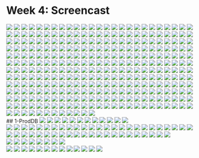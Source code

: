 # Week 4: Screencast

<img src="./1-ProdDB/10 stop it tempo for costs.png">

<img src="./1-ProdDB/11 stop confirm.png">

<img src="./1-ProdDB/12 db resting.png">

<img src="./1-ProdDB/1 go to rds in aws console.png">

<img src="./1-ProdDB/2 create db.png">

<img src="./1-ProdDB/3 anyway bro.png">

<img src="./1-ProdDB/4 be smart and combine all clickops in a command from here.png">

<img src="./1-ProdDB/5 check auth.png">

<img src="./1-ProdDB/6 done.png">

<img src="./1-ProdDB/7 rds creating.png">

<img src="./1-ProdDB/8 db ready.png">

<img src="./1-ProdDB/9 overviw rds itruns ontop of ec2.png">

<img src="./2- localwork/0 stoppping dynamo for now to gain containers runtime.png">

<img src="./2- localwork/10 continue with db treate this files as bash scripts.png">

<img src="./2- localwork/11 we known that files not exec bydefault.png">

<img src="./2- localwork/12 permissions.png">

<img src="./2- localwork/13 exec not just for user but all of em incl groups.png">

<img src="./2- localwork/13 giving permission to one file.png">

<img src="./2- localwork/14 looking for this.png">

<img src="./2- localwork/15 exec drop hmm.png">

<img src="./2- localwork/16 we have to exclude this because not just its creating but also dropping there.png">

<img src="./2- localwork/17 using sed will solve it.png">

<img src="./2- localwork/18 db drop done ofc pro.png">

<img src="./2- localwork/19 db create.png">

<img src="./2- localwork/1 prereq init cli and server.png">

<img src="./2- localwork/20 schema done.png">

<img src="./2- localwork/21 path dont work unless specified.png">

<img src="./2- localwork/22 check real path.png">

<img src="./2- localwork/23 full path.png">

<img src="./2- localwork/24 going dot back for clarity.png">

<img src="./2- localwork/25 skip bro he coudnt set it outside.png">

<img src="./2- localwork/26 we get it working from here now.png">

<img src="./2- localwork/27 detect see think etc.png">

<img src="./2- localwork/28 very perfect work.png">

<img src="./2- localwork/29 colorin prompt.png">

<img src="./2- localwork/2 opla we are back.png">

<img src="./2- localwork/30 looking superrrrrrrrrrrrr greatttt.png">

<img src="./2- localwork/31 create table and explicit public for microservice later for efverydomain.png">

<img src="./2- localwork/32 always make it from here dont relay even on gpt blabla.png">

<img src="./2- localwork/33 her comment is nice.png">

<img src="./2- localwork/34 semi colon traps LOL not really.png">

<img src="./2- localwork/35 defin drop table if exists.png">

<img src="./2- localwork/36 table created executed.png">

<img src="./2- localwork/37 db connect create exec and check.png">

<img src="./2- localwork/38 connection works.png">

<img src="./2- localwork/39 the tables we created are there indeed.png">

<img src="./2- localwork/3 my databases.png">

<img src="./2- localwork/40 create seed diff to schema load but diff path.png">

<img src="./2- localwork/41 beautify create.png">

<img src="./2- localwork/42 beautify drop.png">

<img src="./2- localwork/43 seed ready to launch.png">

<img src="./2- localwork/44 we first insert our UUID.png">

<img src="./2- localwork/45 wrap up our data boy are there.png">

<img src="./2- localwork/4 create db.png">

<img src="./2- localwork/5 adding  UUI to have it always.png">

<img src="./2- localwork/6 executing extension.png">

<img src="./2- localwork/7 setting service connection.png">

<img src="./2- localwork/8 co url done.png">

<img src="./2- localwork/9 set up prod connection.png">

<img src="./3- psqlquery/0 select but nothing showing cool because data is not clean.png">

<img src="./3- psqlquery/2 data is looking good now.png">

<img src="./3- psqlquery/3 easier way to use db.png">

<img src="./3- psqlquery/4 we cant drop so we have to kill connections.png">

<img src="./3- psqlquery/5 create sessions script and exe it.png">

<img src="./3- psqlquery/6 current sessions.png">

<img src="./3- psqlquery/7 setup all damn.png">

<img src="./3- psqlquery/8 all at once.png">

<img src="./4- Driver and query/10 our query data is showing.png">

<img src="./4- Driver and query/11 from this.png">

<img src="./4- Driver and query/12 what about from this getting the entire query.png">

<img src="./4- Driver and query/13 boom here it is.png">

<img src="./4- Driver and query/1 install psql driver psychopg.png">

<img src="./4- Driver and query/2 we dont need this static data anymore.png">

<img src="./4- Driver and query/3 instead connect with the lib.png">

<img src="./4- Driver and query/4 and we can add our query here.png">

<img src="./4- Driver and query/5 this is required not fetchone.png">

<img src="./4- Driver and query/6 blank perfectly fine.png">

<img src="./4- Driver and query/7 andrew way to get json.png">

<img src="./4- Driver and query/8 idk .png">

<img src="./4- Driver and query/9 traps.png">

<img src="./5- Establish RDS-Connection/10 it is here safe.png">

<img src="./5- Establish RDS-Connection/11 include it here.png">

<img src="./5- Establish RDS-Connection/12 overview.png">

<img src="./5- Establish RDS-Connection/13 running of an issue.png">

<img src="./5- Establish RDS-Connection/14 i set new pw and made new co.png">

<img src="./5- Establish RDS-Connection/15 is port is mising..png">

<img src="./5- Establish RDS-Connection/15 next step after doing connection.png">

<img src="./5- Establish RDS-Connection/16 trying  connect after adding to script.png">

<img src="./5- Establish RDS-Connection/16 updated port as required.png">

<img src="./5- Establish RDS-Connection/17 added new gitpod ip.png">

<img src="./5- Establish RDS-Connection/18 trying all inbound.png">

<img src="./5- Establish RDS-Connection/19- still mhh.png">

<img src="./5- Establish RDS-Connection/1 we back to RDS.png">

<img src="./5- Establish RDS-Connection/20 delete and do again.png">

<img src="./5- Establish RDS-Connection/21 doing the delete.png">

<img src="./5- Establish RDS-Connection/22 done.png">

<img src="./5- Establish RDS-Connection/23 re creation.png">

<img src="./5- Establish RDS-Connection/24 still not working.png">

<img src="./5- Establish RDS-Connection/25 pw new.png">

<img src="./5- Establish RDS-Connection/26 lets go.png">

<img src="./5- Establish RDS-Connection/27 listing rds db.png">

<img src="./5- Establish RDS-Connection/28 using it directly like god.png">

<img src="./5- Establish RDS-Connection/2 lets start it.png">

<img src="./5- Establish RDS-Connection/3 i have mine set i did env lmao.png">

<img src="./5- Establish RDS-Connection/4 fixed this.png">

<img src="./5- Establish RDS-Connection/5 here it is.png">

<img src="./5- Establish RDS-Connection/6 it is hanging because we require gitpod ipadress.png">

<img src="./5- Establish RDS-Connection/7 the solution will be to configure a security rule to allow trafic from gitpod postgre to aws.png">

<img src="./5- Establish RDS-Connection/8 u can also do directly postgre and it will map the port.png">

<img src="./5- Establish RDS-Connection/9 to get the ip this command help dig it into env var tho.png">

<img src="./5- Establish RDS-Connection/and the FFF bro.png">

<img src="./5- Establish RDS-Connection/AutomateRDSrules/10 changed this manually for test.png">

<img src="./5- Establish RDS-Connection/AutomateRDSrules/11 applied the script.png">

<img src="./5- Establish RDS-Connection/AutomateRDSrules/12 looking good its applied.png">

<img src="./5- Establish RDS-Connection/AutomateRDSrules/13 making it a requirement in every init gitpo.png">

<img src="./5- Establish RDS-Connection/AutomateRDSrules/1 we need to export the rule id.png">

<img src="./5- Establish RDS-Connection/AutomateRDSrules/2 and security groups id.png">

<img src="./5- Establish RDS-Connection/AutomateRDSrules/3 setting them export and env forgitpod.png">

<img src="./5- Establish RDS-Connection/AutomateRDSrules/4 testing manually changing the inbound ip.png">

<img src="./5- Establish RDS-Connection/AutomateRDSrules/5 applied it.png">

<img src="./5- Establish RDS-Connection/AutomateRDSrules/6 hey applied perfect ready to include it in a script.png">

<img src="./5- Establish RDS-Connection/AutomateRDSrules/7 added description ofc.png">

<img src="./5- Establish RDS-Connection/AutomateRDSrules/8 what can i say just amazing.png">

<img src="./5- Establish RDS-Connection/AutomateRDSrules/9 making the script and makin it exe the up rds sg rule.png">

<img src="./6- Lambda Time/10 neew env var setup for connection.png">

<img src="./6- Lambda Time/11 specify the value.png">

<img src="./6- Lambda Time/12 it is our prod.png">

<img src="./6- Lambda Time/13 add region reference in lambda layers.png">

<img src="./6- Lambda Time/14 trigger is required.png">

<img src="./6- Lambda Time/15 lambda trigger.png">

<img src="./6- Lambda Time/16 setting trigger with lambda.png">

<img src="./6- Lambda Time/17 lets add.png">

<img src="./6- Lambda Time/18 the proxy incase u thought to go prod for real and security et.png">

<img src="./6- Lambda Time/19 the proxy will require secret manager money brother.png">

<img src="./6- Lambda Time/1- Create new function.png">

<img src="./6- Lambda Time/20 go back to lambda and check for logs.png">

<img src="./6- Lambda Time/21 nothing here because it never ran.png">

<img src="./6- Lambda Time/22 let me delete myself to trigger lambda and logs.png">

<img src="./6- Lambda Time/23 joining frech.png">

<img src="./6- Lambda Time/24 CONFIRMED BUT.png">

<img src="./6- Lambda Time/25 going back to cloudwatch.png">

<img src="./6- Lambda Time/26 we have something in here.png">

<img src="./6- Lambda Time/27 investigate and look carefully.png">

<img src="./6- Lambda Time/28 lets delete again.png">

<img src="./6- Lambda Time/29 another code...png">

<img src="./6- Lambda Time/2- create function.png">

<img src="./6- Lambda Time/30 still.png">

<img src="./6- Lambda Time/31 so lets now start to connect the fuinctions to vpc.png">

<img src="./6- Lambda Time/32 vpc specificiation.png">

<img src="./6- Lambda Time/33 before we require the error.png">

<img src="./6- Lambda Time/33 we require this stuf fin our lambda.png">

<img src="./6- Lambda Time/34 checking permissions.png">

<img src="./6- Lambda Time/35 only have basic roles.png">

<img src="./6- Lambda Time/36 attach policy but bayko did one it said customer managed gj.png">

<img src="./6- Lambda Time/37 lets go create ours too.png">

<img src="./6- Lambda Time/38 picking ops or.png">

<img src="./6- Lambda Time/39 lets do it json.png">

<img src="./6- Lambda Time/3- create.png">

<img src="./6- Lambda Time/40 policy creatted.png">

<img src="./6- Lambda Time/41 attach policy .png">

<img src="./6- Lambda Time/42 attached.png">

<img src="./6- Lambda Time/43 here.png">

<img src="./6- Lambda Time/44 permission applied to lambda.png">

<img src="./6- Lambda Time/45 re doing the vpc again.png">

<img src="./6- Lambda Time/46 finger crossed its creatinggggg.png">

<img src="./6- Lambda Time/47 vpc created.png">

<img src="./6- Lambda Time/48 lets try it and delete the user again.png">

<img src="./6- Lambda Time/49 sign up.png">

<img src="./6- Lambda Time/4 created.png">

<img src="./6- Lambda Time/50 code.png">

<img src="./6- Lambda Time/51 doing it.png">

<img src="./6- Lambda Time/52 deployed the new version.png">

<img src="./6- Lambda Time/53 still error.png">

<img src="./6- Lambda Time/55 further issue solved -left lambda error.png">

<img src="./6- Lambda Time/56 ready to check  current users.png">

<img src="./6- Lambda Time/57 this is our end goal.png">

<img src="./6- Lambda Time/5 we can do stuff here but we are dev lets do it from vscode.png">

<img src="./6- Lambda Time/6 create a lambda like a dev from here.png">

<img src="./6- Lambda Time/7 coding the function.png">

<img src="./6- Lambda Time/8 jk lets test it here to save ourself some troubles.png">

<img src="./6- Lambda Time/9- console function deploy they mean save lmao.png">

<img src="./6- Lambda Time/troubleshoot-Lambda/0 cloud logs.png">

<img src="./6- Lambda Time/troubleshoot-Lambda/10 confirming.png">

<img src="./6- Lambda Time/troubleshoot-Lambda/10 sounds good.png">

<img src="./6- Lambda Time/troubleshoot-Lambda/11 this page appeared nice.png">

<img src="./6- Lambda Time/troubleshoot-Lambda/12 latest logs.png">

<img src="./6- Lambda Time/troubleshoot-Lambda/13 why.png">

<img src="./6- Lambda Time/troubleshoot-Lambda/14 reload schema.png">

<img src="./6- Lambda Time/troubleshoot-Lambda/15 bye again.png">

<img src="./6- Lambda Time/troubleshoot-Lambda/16 do it again the user.png">

<img src="./6- Lambda Time/troubleshoot-Lambda/17 verify.png">

<img src="./6- Lambda Time/troubleshoot-Lambda/18 finger crossed.png">

<img src="./6- Lambda Time/troubleshoot-Lambda/19 done here lets go logs.png">

<img src="./6- Lambda Time/troubleshoot-Lambda/1 code changes.png">

<img src="./6- Lambda Time/troubleshoot-Lambda/20 this one i believe xD.png">

<img src="./6- Lambda Time/troubleshoot-Lambda/21 pfff.png">

<img src="./6- Lambda Time/troubleshoot-Lambda/22 deploy the code after coding etc.png">

<img src="./6- Lambda Time/troubleshoot-Lambda/23 deleing mysel.png">

<img src="./6- Lambda Time/troubleshoot-Lambda/24 again.png">

<img src="./6- Lambda Time/troubleshoot-Lambda/25 code.png">

<img src="./6- Lambda Time/troubleshoot-Lambda/27 lets go.png">

<img src="./6- Lambda Time/troubleshoot-Lambda/28 latest login.png">

<img src="./6- Lambda Time/troubleshoot-Lambda/29 perfect again.png">

<img src="./6- Lambda Time/troubleshoot-Lambda/2- delete user again.png">

<img src="./6- Lambda Time/troubleshoot-Lambda/30 lambda worked.png">

<img src="./6- Lambda Time/troubleshoot-Lambda/31 new users looking good after cleaning data.png">

<img src="./6- Lambda Time/troubleshoot-Lambda/3 code.png">

<img src="./6- Lambda Time/troubleshoot-Lambda/4 confirming.png">

<img src="./6- Lambda Time/troubleshoot-Lambda/5 still.png">

<img src="./6- Lambda Time/troubleshoot-Lambda/6 cloudwatch loggs.png">

<img src="./6- Lambda Time/troubleshoot-Lambda/7 i took the b .png">

<img src="./6- Lambda Time/troubleshoot-Lambda/8 and added this rule.png">

<img src="./6- Lambda Time/troubleshoot-Lambda/9 doing it again.png">

<img src="./7- DB Activities/10 doing hard work.png">

<img src="./7- DB Activities/12 loading templates.png">

<img src="./7- DB Activities/14 object sql.png">

<img src="./7- DB Activities/15 security over injection.png">

<img src="./7- DB Activities/16 going to this.png">

<img src="./7- DB Activities/17 and parameteres to lamnbda.png">

<img src="./7- DB Activities/18 adding db requird depe.png">

<img src="./7- DB Activities/19 create this template class.png">

<img src="./7- DB Activities/1 re design db lib.png">

<img src="./7- DB Activities/20 taking ths.png">

<img src="./7- DB Activities/21 including para.png">

<img src="./7- DB Activities/22 now attacking tis part.png">

<img src="./7- DB Activities/23 multi to db quer.png">

<img src="./7- DB Activities/24 this way.png">

<img src="./7- DB Activities/25 next attack.png">

<img src="./7- DB Activities/26 as such.png">

<img src="./7- DB Activities/27 test on.png">

<img src="./7- DB Activities/28 and take this.png">

<img src="./7- DB Activities/29 blue for fun.png">

<img src="./7- DB Activities/29 green for fun.png">

<img src="./7- DB Activities/2 too much coding.png">

<img src="./7- DB Activities/3 include this code.png">

<img src="./7- DB Activities/4 cleaing home activity.png">

<img src="./7- DB Activities/5 analyze this.png">

<img src="./7- DB Activities/6 take sql outside.png">

<img src="./7- DB Activities/7 b.png">

<img src="./7- DB Activities/7 home sql.png">

<img src="./7- DB Activities/8 for create activity.png">

<img src="./7- DB Activities/9 activity maker.png">

<img src="./7- DB Activities/CRUD-TEST/10 would be to replace the hardcoded user_handle value with your own username.png">

<img src="./7- DB Activities/CRUD-TEST/11 lets see.png">

<img src="./7- DB Activities/CRUD-TEST/12 why.png">

<img src="./7- DB Activities/CRUD-TEST/13 this is it maybe.png">

<img src="./7- DB Activities/CRUD-TEST/14 critical thinking a lot a lot a lot.png">

<img src="./7- DB Activities/CRUD-TEST/15 still.png">

<img src="./7- DB Activities/CRUD-TEST/16 i want to sleep.png">

<img src="./7- DB Activities/CRUD-TEST/17 comment logger.png">

<img src="./7- DB Activities/CRUD-TEST/18 fixedig.png">

<img src="./7- DB Activities/CRUD-TEST/19 this wass missing.png">

<img src="./7- DB Activities/CRUD-TEST/1- observe old lambda.png">

<img src="./7- DB Activities/CRUD-TEST/20 still.png">

<img src="./7- DB Activities/CRUD-TEST/21 ttl add.png">

<img src="./7- DB Activities/CRUD-TEST/22 and this.png">

<img src="./7- DB Activities/CRUD-TEST/23 and tis.png">

<img src="./7- DB Activities/CRUD-TEST/24 422 not 500 lmao.png">

<img src="./7- DB Activities/CRUD-TEST/24 lmao.png">

<img src="./7- DB Activities/CRUD-TEST/25 error.png">

<img src="./7- DB Activities/CRUD-TEST/26 m sure i did this.png">

<img src="./7- DB Activities/CRUD-TEST/27 ttl is not neded here.png">

<img src="./7- DB Activities/CRUD-TEST/28 ONLY GODSknow.png">

<img src="./7- DB Activities/CRUD-TEST/29 not yet.png">

<img src="./7- DB Activities/CRUD-TEST/2 secure lambda.png">

<img src="./7- DB Activities/CRUD-TEST/30 looking ok.png">

<img src="./7- DB Activities/CRUD-TEST/31 why cant crud.png">

<img src="./7- DB Activities/CRUD-TEST/32 getting better stuff ig.png">

<img src="./7- DB Activities/CRUD-TEST/33 here.png">

<img src="./7- DB Activities/CRUD-TEST/34 and this one over here.png">

<img src="./7- DB Activities/CRUD-TEST/35 this is new good.png">

<img src="./7- DB Activities/CRUD-TEST/36 lets go.png">

<img src="./7- DB Activities/CRUD-TEST/37 me and not andrew.png">

<img src="./7- DB Activities/CRUD-TEST/38.png">

<img src="./7- DB Activities/CRUD-TEST/39 got it we still poinitng to local.png">

<img src="./7- DB Activities/CRUD-TEST/39 X another .png">

<img src="./7- DB Activities/CRUD-TEST/3 building our software.png">

<img src="./7- DB Activities/CRUD-TEST/40 mock data.png">

<img src="./7- DB Activities/CRUD-TEST/41 Screenshot 2023-03-22 154152.png41 AGAIN.png">

<img src="./7- DB Activities/CRUD-TEST/42 love the show.png">

<img src="./7- DB Activities/CRUD-TEST/42 YEAAAAH.png">

<img src="./7- DB Activities/CRUD-TEST/43 MORE SHOW.png">

<img src="./7- DB Activities/CRUD-TEST/44 SHOW MORE.png">

<img src="./7- DB Activities/CRUD-TEST/45 crudding.png">

<img src="./7- DB Activities/CRUD-TEST/46 soon byebye gitpod.png">

<img src="./7- DB Activities/CRUD-TEST/47 visual instructions.png">

<img src="./7- DB Activities/CRUD-TEST/4 cant crudd.png">

<img src="./7- DB Activities/CRUD-TEST/5 coding lambda stuff missed thinking and find it.png">

<img src="./7- DB Activities/CRUD-TEST/6 old lambda.png">

<img src="./7- DB Activities/CRUD-TEST/7 applied parameter.png">

<img src="./7- DB Activities/CRUD-TEST/8 deployed.png">

<img src="./7- DB Activities/CRUD-TEST/9 honestly idk.png">

<img src="./7- DB Activities/CRUD-TEST/seed touchpoint/1 this error.png">

<img src="./7- DB Activities/CRUD-TEST/seed touchpoint/2 adding their email.png">

<img src="./7- DB Activities/CRUD-TEST/seed touchpoint/3 seed solved.png">

<img src="./7- DB Activities/CRUD-TEST/seed touchpoint/4- lambda 2.png">

<img src="./7- DB Activities/CRUD-TEST/seed touchpoint/5- deleting mock data.png">

<img src="./7- DB Activities/CRUD-TEST/seed touchpoint/6- BACK 3.png">

<img src="./7- DB Activities/CRUD-TEST/seed touchpoint/Local-seed/0 seed.png">

<img src="./7- DB Activities/CRUD-TEST/seed touchpoint/Local-seed/1 activity.png">

<img src="./7- DB Activities/new cruds/1 delete previoous.png">

<img src="./7- DB Activities/new cruds/2 clean.png">

<img src="./7- DB Activities/new cruds/3 CRUDD.png">

<img src="./7- DB Activities/new cruds/4 this one.png">

<img src="./7- DB Activities/new cruds/5 here.png">

<img src="./7- DB Activities/new cruds/hello.png">

<img src="./Discord/Acknowledged/explain-tags-and-hash.png">

<img src="./Discord/Acknowledged/my-tags.png">

<img src="./Discord/Acknowledged/threadwjason.png">

<img src="./seed-yaya.png">

<img src="./Week4 banner.png">

<img src="./Discord/Community Exchange/Screenshot 2023-03-22 164306.png">

<br>
## 1-ProdDB
<img src="./1-ProdDB/10 stop it tempo for costs.png">

<img src="./1-ProdDB/11 stop confirm.png">

<img src="./1-ProdDB/12 db resting.png">

<img src="./1-ProdDB/1 go to rds in aws console.png">

<img src="./1-ProdDB/2 create db.png">

<img src="./1-ProdDB/3 anyway bro.png">

<img src="./1-ProdDB/4 be smart and combine all clickops in a command from here.png">

<img src="./1-ProdDB/5 check auth.png">

<img src="./1-ProdDB/6 done.png">

<img src="./1-ProdDB/7 rds creating.png">

<img src="./1-ProdDB/8 db ready.png">

<img src="./1-ProdDB/9 overviw rds itruns ontop of ec2.png">

<br>


<img src="./2- localwork/0 stoppping dynamo for now to gain containers runtime.png">

<img src="./2- localwork/10 continue with db treate this files as bash scripts.png">

<img src="./2- localwork/11 we known that files not exec bydefault.png">

<img src="./2- localwork/12 permissions.png">

<img src="./2- localwork/13 exec not just for user but all of em incl groups.png">

<img src="./2- localwork/13 giving permission to one file.png">

<img src="./2- localwork/14 looking for this.png">

<img src="./2- localwork/15 exec drop hmm.png">

<img src="./2- localwork/16 we have to exclude this because not just its creating but also dropping there.png">

<img src="./2- localwork/17 using sed will solve it.png">

<img src="./2- localwork/18 db drop done ofc pro.png">

<img src="./2- localwork/19 db create.png">

<img src="./2- localwork/1 prereq init cli and server.png">

<img src="./2- localwork/20 schema done.png">

<img src="./2- localwork/21 path dont work unless specified.png">

<img src="./2- localwork/22 check real path.png">

<img src="./2- localwork/23 full path.png">

<img src="./2- localwork/24 going dot back for clarity.png">

<img src="./2- localwork/25 skip bro he coudnt set it outside.png">

<img src="./2- localwork/26 we get it working from here now.png">

<img src="./2- localwork/27 detect see think etc.png">

<img src="./2- localwork/28 very perfect work.png">

<img src="./2- localwork/29 colorin prompt.png">

<img src="./2- localwork/2 opla we are back.png">

<img src="./2- localwork/30 looking superrrrrrrrrrrrr greatttt.png">

<img src="./2- localwork/31 create table and explicit public for microservice later for efverydomain.png">

<img src="./2- localwork/32 always make it from here dont relay even on gpt blabla.png">

<img src="./2- localwork/33 her comment is nice.png">

<img src="./2- localwork/34 semi colon traps LOL not really.png">

<img src="./2- localwork/35 defin drop table if exists.png">

<img src="./2- localwork/36 table created executed.png">

<img src="./2- localwork/37 db connect create exec and check.png">

<img src="./2- localwork/38 connection works.png">

<img src="./2- localwork/39 the tables we created are there indeed.png">

<img src="./2- localwork/3 my databases.png">

<img src="./2- localwork/40 create seed diff to schema load but diff path.png">

<img src="./2- localwork/41 beautify create.png">

<img src="./2- localwork/42 beautify drop.png">

<img src="./2- localwork/43 seed ready to launch.png">

<img src="./2- localwork/44 we first insert our UUID.png">

<img src="./2- localwork/45 wrap up our data boy are there.png">

<img src="./2- localwork/4 create db.png">

<img src="./2- localwork/5 adding  UUI to have it always.png">

<img src="./2- localwork/6 executing extension.png">

<img src="./2- localwork/7 setting service connection.png">

<img src="./2- localwork/8 co url done.png">

<img src="./2- localwork/9 set up prod connection.png">

<br>

<img src="./3- psqlquery/0 select but nothing showing cool because data is not clean.png">

<img src="./3- psqlquery/2 data is looking good now.png">

<img src="./3- psqlquery/3 easier way to use db.png">

<img src="./3- psqlquery/4 we cant drop so we have to kill connections.png">

<img src="./3- psqlquery/5 create sessions script and exe it.png">

<img src="./3- psqlquery/6 current sessions.png">

<img src="./3- psqlquery/7 setup all damn.png">

<img src="./3- psqlquery/8 all at once.png">

<br>

<img src="./4- Driver and query/10 our query data is showing.png">

<img src="./4- Driver and query/11 from this.png">

<img src="./4- Driver and query/12 what about from this getting the entire query.png">

<img src="./4- Driver and query/13 boom here it is.png">

<img src="./4- Driver and query/1 install psql driver psychopg.png">

<img src="./4- Driver and query/2 we dont need this static data anymore.png">

<img src="./4- Driver and query/3 instead connect with the lib.png">

<img src="./4- Driver and query/4 and we can add our query here.png">

<img src="./4- Driver and query/5 this is required not fetchone.png">

<img src="./4- Driver and query/6 blank perfectly fine.png">

<img src="./4- Driver and query/7 andrew way to get json.png">

<img src="./4- Driver and query/8 idk .png">

<img src="./4- Driver and query/9 traps.png">

<br>
